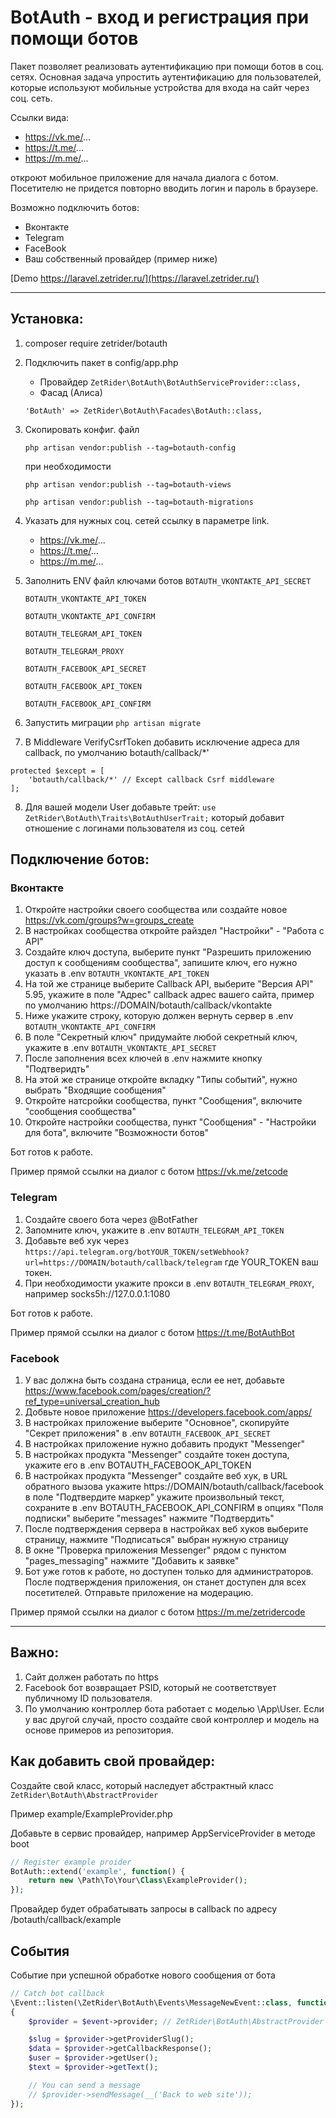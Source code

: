 # BotAuth - вход и регистрация при помощи ботов

Пакет позволяет реализовать аутентификацию при помощи ботов в соц. сетях.
Основная задача упростить аутентификацию для пользователей, которые используют мобильные устройства для входа на сайт через соц. сеть.

Ссылки вида:

* https://vk.me/...
* https://t.me/...
* https://m.me/...

откроют мобильное приложение для начала диалога с ботом. Посетителю не придется повторно вводить логин и пароль в браузере.

Возможно подключить ботов:

* Вконтакте
* Telegram
* FaceBook
* Ваш собственный провайдер (пример ниже)

[Demo https://laravel.zetrider.ru/](https://laravel.zetrider.ru/)
____

## Установка:

1. composer require zetrider/botauth

2. Подключить пакет в config/app.php
    * Провайдер
    ```ZetRider\BotAuth\BotAuthServiceProvider::class,```
    * Фасад (Алиса)

    ```'BotAuth' => ZetRider\BotAuth\Facades\BotAuth::class,```

3. Скопировать конфиг. файл

   ``` php artisan vendor:publish --tag=botauth-config ```

   при необходимости

   ``` php artisan vendor:publish --tag=botauth-views ```

   ``` php artisan vendor:publish --tag=botauth-migrations ```

4. Указать для нужных соц. сетей ссылку в параметре link.

    * https://vk.me/...
    * https://t.me/...
    * https://m.me/...

5. Заполнить ENV файл ключами ботов
   ```BOTAUTH_VKONTAKTE_API_SECRET```

    ```BOTAUTH_VKONTAKTE_API_TOKEN```

    ```BOTAUTH_VKONTAKTE_API_CONFIRM```

    ```BOTAUTH_TELEGRAM_API_TOKEN```

    ```BOTAUTH_TELEGRAM_PROXY```

    ```BOTAUTH_FACEBOOK_API_SECRET```

    ```BOTAUTH_FACEBOOK_API_TOKEN```

    ```BOTAUTH_FACEBOOK_API_CONFIRM```

6. Запустить миграции
    ``` php artisan migrate ```

7. В Middleware VerifyCsrfToken добавить исключение адреса для callback, по умолчанию botauth/callback/*'
```
protected $except = [
    'botauth/callback/*' // Except callback Csrf middleware
];
```

8. Для вашей модели User добавьте трейт:
```use ZetRider\BotAuth\Traits\BotAuthUserTrait;```
который добавит отношение с логинами пользователя из соц. сетей

## Подключение ботов:

### Вконтакте
1. Откройте настройки своего сообщества или создайте новое https://vk.com/groups?w=groups_create
2. В настройках сообщества откройте райздел "Настройки" - "Работа с API"
3. Создайте ключ доступа, выберите пункт "Разрешить приложению доступ к сообщениям сообщества", запишите ключ, его нужно указать в .env ```BOTAUTH_VKONTAKTE_API_TOKEN```
4. На той же странице выберите Callback API, выберите "Версия API" 5.95, укажите в поле "Адрес" callback адрес вашего сайта, пример по умолчанию https://DOMAIN/botauth/callback/vkontakte
5. Ниже укажите строку, которую должен вернуть сервер в .env ```BOTAUTH_VKONTAKTE_API_CONFIRM```
6. В поле "Секретный ключ" придумайте любой секретный ключ, укажите в .env ```BOTAUTH_VKONTAKTE_API_SECRET```
7. После заполнения всех ключей в .env нажмите кнопку "Подтверидть"
8. На этой же странице откройте вкладку "Типы событий", нужно выбрать "Входящие сообщения"
9. Откройте натсройки сообщества, пункт "Сообщения", включите "сообщения сообщества"
10. Откройте настройки сообщества, пункт "Сообщения" - "Настройки для бота", включите "Возможности ботов"

Бот готов к работе.

Пример прямой ссылки на диалог с ботом https://vk.me/zetcode

### Telegram
1. Создайте своего бота через @BotFather
2. Запомните ключ, укажите в .env ```BOTAUTH_TELEGRAM_API_TOKEN```
3. Добавьте веб хук через
```https://api.telegram.org/botYOUR_TOKEN/setWebhook?url=https://DOMAIN/botauth/callback/telegram```
где YOUR_TOKEN ваш токен.
4. При необходимости укажите прокси в .env
```BOTAUTH_TELEGRAM_PROXY```, например socks5h://127.0.0.1:1080

Бот готов к работе.

Пример прямой ссылки на диалог с ботом https://t.me/BotAuthBot

### Facebook

1. У вас должна быть создана страница, если ее нет, добавьте https://www.facebook.com/pages/creation/?ref_type=universal_creation_hub
2. Добвьте новое приложение https://developers.facebook.com/apps/
3. В настройках приложение выберите "Основное", скопируйте "Секрет приложения" в .env ```BOTAUTH_FACEBOOK_API_SECRET```
4. В настройках приложение нужно добавить продукт "Messenger"
5. В настройках продукта "Messenger" создайте токен доступа, укажите его в .env BOTAUTH_FACEBOOK_API_TOKEN
6. В настройках продукта "Messenger" создайте веб хук, в URL обратного вызова укажите https://DOMAIN/botauth/callback/facebook
в поле "Подтвердите маркер" укажите произвольный текст, сохраните в .env BOTAUTH_FACEBOOK_API_CONFIRM
в опциях "Поля подписки" выберите "messages"
нажмите "Подтвердить"
6. После подтверждения сервера в настройках веб хуков выберите страницу, нажмите "Подписаться" выбран нужную страницу
7. В окне "Проверка приложения Messenger" рядом с пунктом "pages_messaging" нажмите "Добавить к заявке"
8. Бот уже готов к работе, но доступен только для администраторов. После подтверждения приложения, он станет доступен для всех посетителей. Отправьте приложение на модерацию.

Пример прямой ссылки на диалог с ботом https://m.me/zetridercode

___

## Важно:
1. Сайт должен работать по https
2. Facebook бот возвращает PSID, который не соответствует публичному ID пользователя.
3. По умолчанию контроллер бота работает с моделью \App\User. Если у вас другой случай, просто создайте свой контроллер и модель на основе примеров из репозитория.

## Как добавить свой провайдер:
Создайте свой класс, который наследует абстрактный класс ```ZetRider\BotAuth\AbstractProvider```

Пример example/ExampleProvider.php

Добавьте в сервис провайдер, например AppServiceProvider в методе boot

```php
// Register example proider
BotAuth::extend('example', function() {
    return new \Path\To\Your\Class\ExampleProvider();
});
```
Провайдер будет обрабатывать запросы в callback по адресу /botauth/callback/example

## События
Событие при успешной обработке нового сообщения от бота

```php
// Catch bot callback
\Event::listen(\ZetRider\BotAuth\Events\MessageNewEvent::class, function($event)
{
    $provider = $event->provider; // ZetRider\BotAuth\AbstractProvider

    $slug = $provider->getProviderSlug();
    $data = $provider->getCallbackResponse();
    $user = $provider->getUser();
    $text = $provider->getText();

    // You can send a message
    // $provider->sendMessage(__('Back to web site'));
});
```